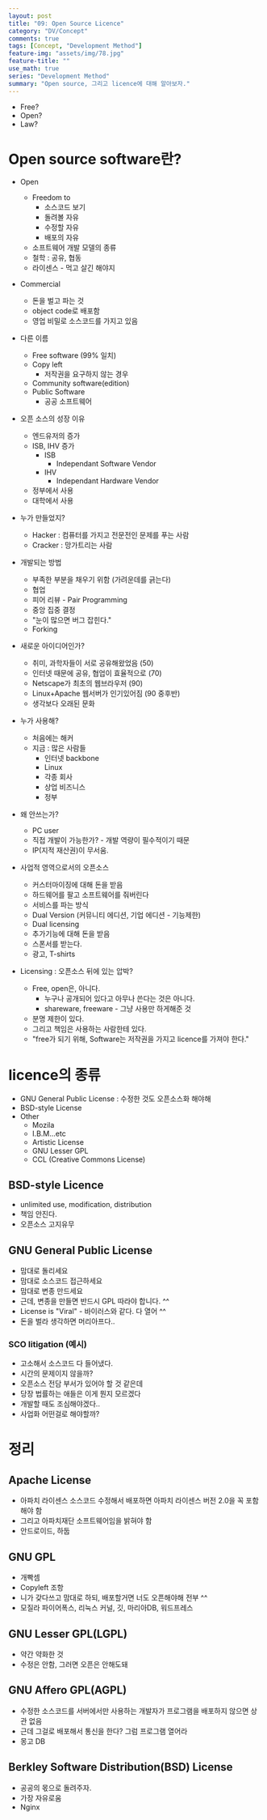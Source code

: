 ```yaml
---
layout: post
title: "09: Open Source Licence"
category: "DV/Concept"
comments: true
tags: [Concept, "Development Method"]
feature-img: "assets/img/78.jpg"
feature-title: ""
use_math: true
series: "Development Method"
summary: "Open source, 그리고 licence에 대해 알아보자."
---
```


* Free?
* Open?
* Law?


# Open source software란?

* Open
  * Freedom to
    * 소스코드 보기
    * 돌려볼 자유
    * 수정할 자유
    * 배포의 자유
  * 소프트웨어 개발 모델의 종류
  * 철학 : 공유, 협동
  * 라이센스 - 먹고 살긴 해야지
* Commercial
  * 돈을 벌고 파는 것
  * object code로 배포함
  * 영업 비밀로 소스코드를 가지고 있음


* 다른 이름
  * Free software (99% 일치)
  * Copy left
    * 저작권을 요구하지 않는 경우
  * Community software(edition)
  * Public Software
    * 공공 소프트웨어

* 오픈 소스의 성장 이유
  * 엔드유저의 증가
  * ISB, IHV 증가
    * ISB
      * Independant Software Vendor
    * IHV
      * Independant Hardware Vendor
  * 정부에서 사용
  * 대학에서 사용

* 누가 만들었지?
  * Hacker : 컴퓨터를 가지고 전문전인 문제를 푸는 사람
  * Cracker : 망가트리는 사람

* 개발되는 방법
  * 부족한 부분을 채우기 위함 (가려운데를 긁는다)
  * 협업
  * 피어 리뷰 - Pair Programming
  * 중앙 집중 결정
  * "눈이 많으면 버그 잡힌다."
  * Forking

* 새로운 아이디어인가?
  * 취미, 과학자들이 서로 공유해왔었음 (50)
  * 인터넷 때문에 공유, 협업이 효율적으로 (70)
  * Netscape가 최초의 웹브라우저 (90)
  * Linux+Apache 웹서버가 인기있어짐 (90 중후반)
  * 생각보다 오래된 문화

* 누가 사용해?
  * 처음에는 해커
  * 지금 : 많은 사람들
    * 인터넷 backbone
    * Linux
    * 각종 회사
    * 상업 비즈니스
    * 정부

* 왜 안쓰는가?
  * PC user
  * 직접 개발이 가능한가? - 개발 역량이 필수적이기 때문
  * IP(지적 재산권)이 무서움.

* 사업적 영역으로서의 오픈소스
  * 커스터마이징에 대해 돈을 받음
  * 하드웨어를 팔고 소프트웨어를 줘버린다
  * 서비스를 파는 방식
  * Dual Version (커뮤니티 에디션, 기업 에디션 - 기능제한)
  * Dual licensing 
  * 추가기능에 대해 돈을 받음
  * 스폰서를 받는다.
  * 광고, T-shirts

* Licensing : 오픈소스 뒤에 있는 압박?
  * Free, open은, 아니다.
    * 누구나 공개되어 있다고 아무나 쓴다는 것은 아니다.
    * shareware, freeware - 그냥 사용만 하게해준 것
  * 분명 제한이 있다.
  * 그리고 책임은 사용하는 사람한테 있다.
  * "free가 되기 위해, Software는 저작권을 가지고 licence를 가져야 한다."


# licence의 종류
* GNU General Public License : 수정한 것도 오픈소스화 해야해
* BSD-style License
* Other
  * Mozila
  * I.B.M...etc
  * Artistic License
  * GNU Lesser GPL
  * CCL (Creative Commons License)

## BSD-style Licence

* unlimited use, modification, distribution
* 책임 안진다.
* 오픈소스 고지유무

## GNU General Public License

* 맘대로 돌리세요
* 맘대로 소스코드 접근하세요
* 맘대로 변종 만드세요
* 근데, 변종을 만들면 반드시 GPL 따라야 합니다. ^^
* License is "Viral" - 바이러스와 같다. 다 열어 ^^
* 돈을 벌라 생각하면 머리아프다..


### SCO litigation (예시)

* 고소해서 소스코드 다 들어냈다.
* 시간의 문제이지 않을까?
* 오픈소스 전담 부서가 있어야 할 것 같은데
* 당장 법률하는 애들은 이게 뭔지 모르겠다
* 개발할 때도 조심해야겠다..
* 사업화 어떤걸로 해야할까?


# 정리

## Apache License
* 아파치 라이센스 소스코드 수정해서 배포하면 아파치 라이센스 버전 2.0을 꼭 포함해야 함
* 그리고 아파치재단 소프트웨어임을 밝혀야 함
* 안드로이드, 하둡


## GNU GPL
* 개빡셈
* Copyleft 조항
* 니가 갖다쓰고 맘대로 하되, 배포할거면 너도 오픈해야해 전부 ^^
* 모질라 파이어폭스, 리눅스 커널, 깃, 마리아DB, 워드프레스

## GNU Lesser GPL(LGPL)

* 약간 약화한 것
* 수정은 안함, 그러면 오픈은 안해도돼

## GNU Affero GPL(AGPL)

* 수정한 소스코드를 서버에서만 사용하는 개발자가 프로그램을 배포하지 않으면 상관 없음
* 근데 그걸로 배포해서 통신을 한다? 그럼 프로그램 열어라
* 몽고 DB

## Berkley Software Distribution(BSD) License
* 공공의 몫으로 돌려주자.
* 가장 자유로움
* Nginx




